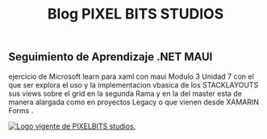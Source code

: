 <header>
        <h1 class="gugi-regular" id="tituloblog">
            Blog PIXEL BITS STUDIOS
        </h1>
    </header>

<h2 class="gugi-regular">Seguimiento de Aprendizaje .NET MAUI </h2>
      <p class="textoparrafo">ejercicio de Microsoft learn para xaml con maui Modulo 3 Unidad 7 con el que ser explora el uso 
        y la implementacion vbasica de los STACKLAYOUTS sus views sobre el grid en la segunda Rama y en la del master 
        esta de manera alargada como en proyectos Legacy o que vienen desde XAMARIN Forms . </p>
      <a href="static/IMG/pblogo.png">
          <img src="static/IMG/pblogo.png" alt="Logo vigente de PIXELBITS studios.">
      </a>
